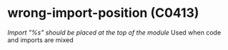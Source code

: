 # wrong-import-position (C0413)

*Import "%s" should be placed at the top of the module* Used when code
and imports are mixed
